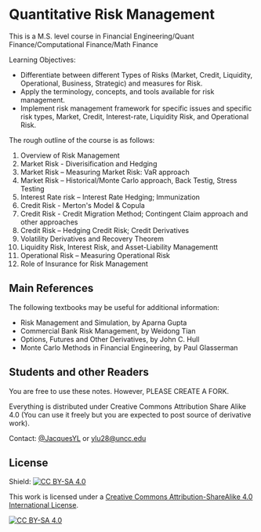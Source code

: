 # Quantitative Risk Management

This is a M.S. level course in Financial Engineering/Quant Finance/Computational Finance/Math Finance

Learning Objectives:

* Differentiate between different Types of Risks (Market, Credit, Liquidity, Operational, Business,
Strategic) and measures for Risk.
* Apply the terminology, concepts, and tools available for risk management.
* Implement risk management framework for specific issues and specific risk types, Market, Credit,
Interest-rate, Liquidity Risk, and Operational Risk.



The rough outline of the course is as follows:

1. Overview of Risk Management
2. Market Risk - Diverisification and Hedging 
3. Market Risk – Measuring Market Risk: VaR approach
4. Market Risk – Historical/Monte Carlo approach, Back Testig, Stress Testing
5. Interest Rate risk – Interest Rate Hedging; Immunization 
6. Credit Risk - Merton's Model & Copula
7. Credit Risk - Credit Migration Method; Contingent Claim approach and other approaches
8. Credit Risk – Hedging Credit Risk; Credit Derivatives 
9. Volatility Derivatives and Recovery Theorem  
10. Liquidity Risk, Interest Risk, and Asset-Liability Managementt 
11. Operational Risk – Measuring Operational Risk
12. Role of Insurance for Risk Management


## Main References 

The following textbooks may be useful for additional information:

* Risk Management and Simulation, by Aparna Gupta
* Commercial Bank Risk Management, by Weidong Tian
* Options, Futures and Other Derivatives, by John C. Hull
* Monte Carlo Methods in Financial Engineering, by Paul Glasserman

## Students and other Readers 

You are free to use these notes. However, PLEASE CREATE A FORK.

Everything is distributed under Creative Commons Attribution Share Alike 4.0 (You can use it freely but you are expected to post source of derivative work).

Contact: [@JacquesYL](https://jacquesyl.github.io/) or [ylu28@uncc.edu](mailto:ylu28@uncc.edu)


## License

Shield: [![CC BY-SA 4.0][cc-by-sa-shield]][cc-by-sa]

This work is licensed under a
[Creative Commons Attribution-ShareAlike 4.0 International License][cc-by-sa].

[![CC BY-SA 4.0][cc-by-sa-image]][cc-by-sa]

[cc-by-sa]: http://creativecommons.org/licenses/by-sa/4.0/
[cc-by-sa-image]: https://licensebuttons.net/l/by-sa/4.0/88x31.png
[cc-by-sa-shield]: https://img.shields.io/badge/License-CC%20BY--SA%204.0-lightgrey.svg
